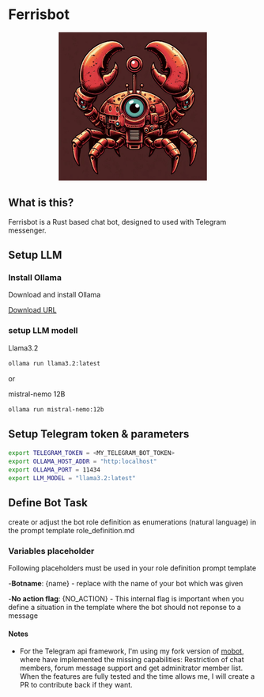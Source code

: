 # Ferrisbot

<p align="center"><img src="ferrisbot_logo.jpg" alt="ferrisbot" height="300px"></p>

## What is this?

Ferrisbot is a Rust based chat bot, designed to used with Telegram messenger.

## Setup LLM

### Install Ollama

Download and install Ollama

[Download URL](https://ollama.com/download)

### setup LLM modell

Llama3.2

```bash
ollama run llama3.2:latest
```

or

mistral-nemo 12B

```bash
ollama run mistral-nemo:12b
```

## Setup Telegram token & parameters

```bash
export TELEGRAM_TOKEN = <MY_TELEGRAM_BOT_TOKEN>
export OLLAMA_HOST_ADDR = "http:localhost"
export OLLAMA_PORT = 11434
export LLM_MODEL = "llama3.2:latest"
```

## Define Bot Task

create or adjust the bot role definition as enumerations (natural language) in the prompt template role_definition.md

### Variables placeholder

Following placeholders must be used in your role definition prompt template

-**Botname**: {name} - replace with the name of your bot which was given

-**No action flag**: {NO_ACTION} - This internal flag is important when you define a situation in the template where the bot should not reponse to a message

#### Notes

- For the Telegram api framework, I'm using my fork version of [mobot](https://github.com/slaytanic87/mobot), where have implemented the missing capabilities: Restriction of chat members, forum message support and get adminitrator member list.
When the features are fully tested and the time allows me, I will create a PR to contribute back if they want.
